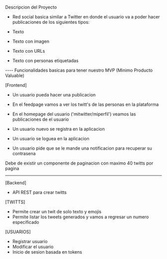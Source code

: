 Descripcion del Proyecto

- Red social basica similar a Twitter en donde el usuario va a poder hacer publicaciones de los siguientes tipos:

- Texto
- Texto con imagen
- Texto con URLs
- Texto con personas etiquetadas

---- Funcionalidades basicas para tener nuestro MVP (Minimo Producto Valuable)

[Frontend]

* Un usuario pueda hacer una publicacion

* En el feedpage vamos a ver los twitt's de las personas en la plataforma

* En el homepage del usuario ('mitwitter/miperfil') veamos las publicaciones de el usuario

* Un usuario nuevo se registra en la aplicacion
* Un usuario se loguea en la aplicacion
* Un usuario pide que se le mande una notificacion para recuperar su contrasena

Debe de existir un componente de paginacion con maximo 40 twitts por pagina

------ 


[Backend]

* API REST para crear twitts

[TWITTS]
- Permite crear un twit de solo texto y emojis
- Permite listar los tweets generados y vamos a regresar un numero especificado

[USUARIOS]
- Registrar usuario
- Modificar el usuario
- Inicio de sesion basada en tokens